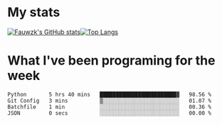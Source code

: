 # My stats
[![Fauwzk's GitHub stats](https://github-readme-stats.vercel.app/api?username=fauwzk&theme=gruvbox&show_icons=true&line_height=27&count_private=true)](https://github.com/fauwzk)[![Top Langs](https://github-readme-stats.vercel.app/api/top-langs/?username=fauwzk&theme=gruvbox&langs_count=3)](https://github.com/fauwzk)
# What I've been programing for the week
<!--START_SECTION:waka-->

```text
Python       5 hrs 40 mins   ████████████████████████▓   98.56 %
Git Config   3 mins          ▒░░░░░░░░░░░░░░░░░░░░░░░░   01.07 %
Batchfile    1 min           ░░░░░░░░░░░░░░░░░░░░░░░░░   00.36 %
JSON         0 secs          ░░░░░░░░░░░░░░░░░░░░░░░░░   00.00 %
```

<!--END_SECTION:waka-->
<!--
**fauwzk/fauwzk** is a ✨ _special_ ✨ repository because its `README.md` (this file) appears on your GitHub profile.

Here are some ideas to get you started:

- 🔭 I’m currently working on ...
- 🌱 I’m currently learning ...
- 👯 I’m looking to collaborate on ...
- 🤔 I’m looking for help with ...
- 💬 Ask me about ...
- 📫 How to reach me: ...
- 😄 Pronouns: ...
- ⚡ Fun fact: ...
-->
